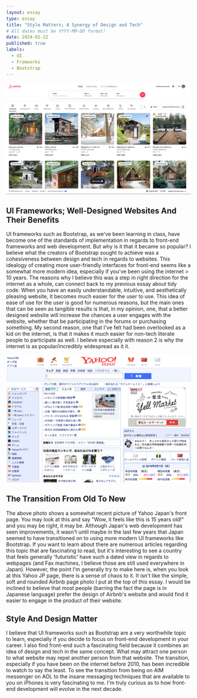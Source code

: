```yaml
---
layout: essay
type: essay
title: "Style Matters; A Synergy of Design and Tech"
# All dates must be YYYY-MM-DD format!
date: 2024-02-22
published: true
labels:
  - UI
  - Framworks
  - Bootstrap
---
```


<img class="img-fluid" src="../img/Screenshot 2024-02-22 220418.png">

## UI Frameworks; Well-Designed Websites And Their Benefits

UI frameworks such as Bootstrap, as we've been learning in class, have become one of the standards of implementation in regards to front-end frameworks and web development. But why is it that it became so popular? I believe what the creators of Bootstrap sought to achieve was a cohesiveness between design and tech in regards to websites. This idealogy of creating more user-friendly interfaces for front-end seems like a somewhat more modern idea, especially if you've been using the internet > 10 years. The reasons why I believe this was a step in right direction for the internet as a whole, can connect back to my previous essay about tidy code. When you have an easily understandable, intuitive, and aesthetically pleasing website, it becomes much easier for the user to use. This idea of ease of use for the user is good for numerous reasons, but the main ones that can be seen as tangible results is that, in my opinion, one, that a better designed website will increase the chances a user engages with the website, whether that be participating in the forums or purchasing something. My second reason, one that I've felt had been overlooked as a kid on the internet, is that it makes it much easier for non-tech literate people to participate as well. I believe especially with reason 2 is why the internet is as popular/incredibly widespread as it it.

<img class="img-fluid" src="../img/1 AauvYRhYA6GHTdkC4VbWgA.png">

## The Transition From Old To New

The above photo shows a somewhat recent picture of Yahoo Japan's front page. You may look at this and say "Wow, it feels like this is 15 years old!" and you may be right, it may be. Although Japan's web development has seen improvements, it wasn't until maybe in the last few years that Japan seemed to have transitioned on to using more modern UI frameworks like Bootstrap. If you want to learn about there are numerous articles regarding this topic that are fascinating to read, but it's interesting to see a country that feels generally 'futuristic' have such a dated view in regards to webpages (and Fax machines, I believe those are still used everywhere in Japan). However, the point I'm generally try to make here is, when you look at this Yahoo JP page, there is a sense of chaos to it. It isn't like the simple, soft and rounded Airbnb page photo I put at the top of this essay. I would be inclined to believe that most people (barring the fact the page is in Japanese language) prefer the design of Airbnb's website and would find it easier to engage in the product of their website.

## Style And Design Matter

I believe that UI frameworks such as Bootstrap are a very worthwhile topic to learn, especially if you decide to focus on front-end development in your career. I also find front-end such a fascinating field because it combines an idea of design and tech in the same concept. What may attract one person to what website may repel another person from that website. The transition, especially if you have been on the internet before 2010, has been incredible to watch to say the least. To see the transition from being on AIM messenger on AOL to the insane messaging techniques that are available to you on iPhones is very fascinating to me. I'm truly curious as to how front-end development will evolve in the next decade.

